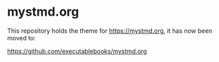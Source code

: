 # mystmd.org

This repository holds the theme for https://mystmd.org, it has now been moved to:

https://github.com/executablebooks/mystmd.org
